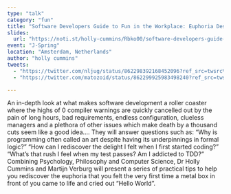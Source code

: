 ```yaml
---
type: "talk"
category: "fun"
title: "Software Developers Guide to Fun in the Workplace: Euphoria Despite the Despair"
slides:
  url: "https://noti.st/holly-cummins/Rbko00/software-developers-guide-to-fun-in-the-workplace-euphoria-despite-the-despair"
event: "J-Spring"
location: "Amsterdam, Netherlands"
author: "holly cummins"
tweets:
  - "https://twitter.com/nljug/status/862298392168452096?ref_src=twsrc%5Etfw"
  - "https://twitter.com/matozoid/status/862299925983498240?ref_src=twsrc%5Etfw"

---
```

An in-depth look at what makes software development a roller coaster where the highs of 0 compiler warnings are quickly cancelled out by the pain of long hours, bad requirements, endless configuration, clueless managers and a plethora of other issues which make death by a thousand cuts seem like a good idea…. They will answer questions such as: “Why is programming often called an art despite having its underpinnings in formal logic?” “How can I rediscover the delight I felt when I first started coding?” “What’s that rush I feel when my test passes? Am I addicted to TDD?” Combining Psychology, Philosophy and Computer Science, Dr Holly Cummins and Martijn Verburg will present a series of practical tips to help you rediscover the euphoria that you felt the very first time a metal box in front of you came to life and cried out “Hello World”.